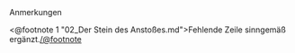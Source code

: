 <div class="anmerkungen">Anmerkungen</div>

<@footnote 1 "02_Der Stein des Anstoßes.md">Fehlende Zeile sinngemäß ergänzt.</@footnote>

